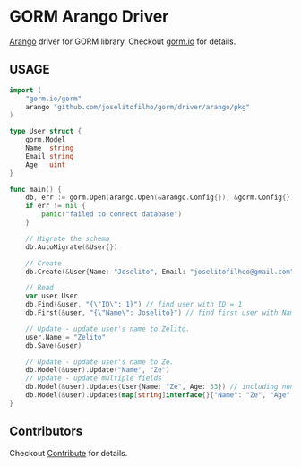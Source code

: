 # GORM Arango Driver

[Arango](https://www.arangodb.com/) driver for GORM library. Checkout [gorm.io](https://gorm.io) for details.

## USAGE

```go
import (
    "gorm.io/gorm"
    arango "github.com/joselitofilho/gorm/driver/arango/pkg"
)

type User struct {
	gorm.Model
	Name  string
	Email string
	Age   uint
}

func main() {
    db, err := gorm.Open(arango.Open(&arango.Config{}), &gorm.Config{})
    if err != nil {
        panic("failed to connect database")
    }

    // Migrate the schema
    db.AutoMigrate(&User{})

    // Create
    db.Create(&User{Name: "Joselito", Email: "joselitofilhoo@gmail.com", Age: 32})

    // Read
    var user User
    db.Find(&user, "{\"ID\": 1}") // find user with ID = 1
    db.First(&user, "{\"Name\": Joselito}") // find first user with Name is Joselito

    // Update - update user's name to Zelito.
    user.Name = "Zelito"
    db.Save(&user)

    // Update - update user's name to Ze.
    db.Model(&user).Update("Name", "Ze")
    // Update - update multiple fields
    db.Model(&user).Updates(User{Name: "Ze", Age: 33}) // including non-zero fields. Updates user's name to Ze, age to 33 and email to empty.
    db.Model(&user).Updates(map[string]interface{}{"Name": "Ze", "Age": 33}) // updates just user's name to Ze and age to 33.
}
```

## Contributors

Checkout [Contribute](docs/CONTRIBUTING.md) for details.
